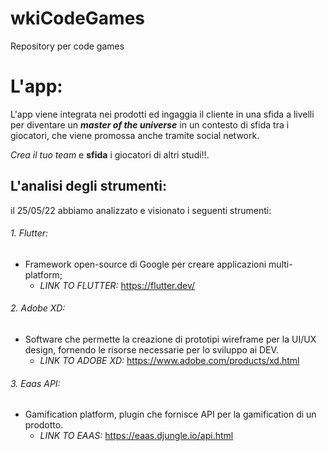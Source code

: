 # wkiCodeGames
Repository per code games

# L'app:

L'app viene integrata nei prodotti ed ingaggia il cliente in una sfida a livelli per diventare un ***master of the universe*** in un contesto di sfida tra i giocatori, che viene promossa anche tramite social network.

_Crea il tuo team_ e **sfida** i giocatori di altri studi!!.

## L'analisi degli strumenti:

il 25/05/22 abbiamo analizzato e visionato i seguenti strumenti:

######  1. Flutter:
- Framework open-source di Google per creare applicazioni multi-platform;
  - *LINK TO FLUTTER:* https://flutter.dev/
  
######  2. Adobe XD:
- Software che permette la creazione di prototipi wireframe per la UI/UX design, fornendo le risorse necessarie per lo sviluppo ai DEV.
  - *LINK TO ADOBE XD:* https://www.adobe.com/products/xd.html
                
######  3. Eaas API:
- Gamification platform, plugin che fornisce API per la gamification di un prodotto.
  - *LINK TO EAAS:* https://eaas.djungle.io/api.html
            
